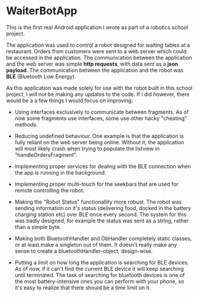 # WaiterBotApp
This is the first real Android application I wrote as part of a robotics school project.

The application was used to control a robot designed for waiting tables at a restaurant. Orders from customers were sent to a web server which could be accessed in the application. The communication between the application and the web server was simple **http requests**, with data sent as a **json payload**. The communication between the application and the robot was **BLE** (Bluetooth Low Energy). 

As this application was made solely for use with the robot built in this school project, I will not be making any updates to the code. If I did however, there would be a a few things I would focus on improving:

* Using interfaces exclusively to communicate between fragments. As of now some fragments use interfaces, some use other hacky "cheating" methods.

* Reducing undefined behaviour. One example is that the application is fully reliant on the web server being online. Without it, the application will most likely crash when trying to populate the listview in "handleOrdersFragment".

* Implementing proper services for dealing with the BLE connection when the app is running in the background. 

* Implementing proper multi-touch for the seekbars that are used for remote controlling the robot. 

* Making the "Robot Status" functionallity more robust. The robot was sending information on it's status (delivering food, docked in the battery charging station etc) over BLE once every second. The system for this was badly designed, for example the status was sent as a string, rather than a simple byte.

* Making both BluetoothHandler and DbHandler completely static classes, or at least make a singleton out of them. It doesn't really make any sense to create a bluetoothHandler-object, design-wise.

* Putting a limit on how long the application is searching for BLE devices. As of now, if it can't find the current BLE device it will keep searching until terminated. The task of searching for bluetooth devices is one of the most battery-intensive ones you can perform with your phone, so it's easy to realize that there should be a time limit on it.